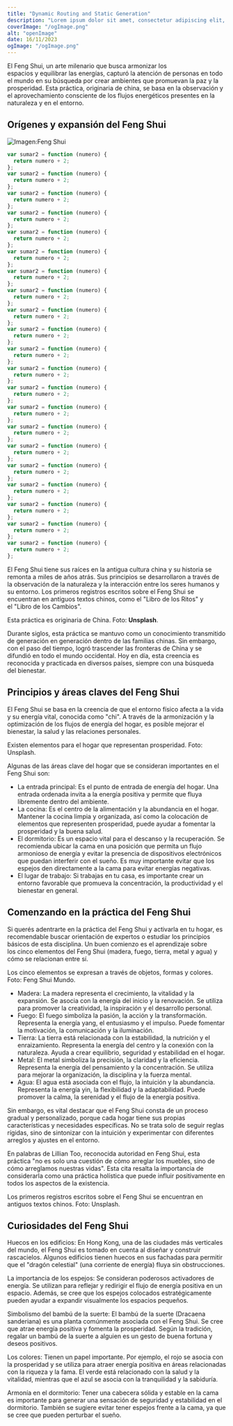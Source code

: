 ```yaml
---
title: "Dynamic Routing and Static Generation"
description: "Lorem ipsum dolor sit amet, consectetur adipiscing elit, sed do eiusmod tempor incididunt ut labore et dolore magna aliqua. Praesent elementum facilisis leo vel fringilla est ullamcorper eget. At imperdiet dui accumsan sit amet nulla facilities morbi tempus."
coverImage: "/ogImage.png"
alt: "openImage"
date: 16/11/2023
ogImage: "/ogImage.png"
---
```


El Feng Shui, un arte milenario que busca armonizar los espacios y equilibrar las energías, capturó la atención de personas en todo el mundo en su búsqueda por crear ambientes que promuevan la paz y la prosperidad. Esta práctica, originaria de china, se basa en la observación y el aprovechamiento consciente de los flujos energéticos presentes en la naturaleza y en el entorno.

## Orígenes y expansión del Feng Shui

![Imagen:Feng Shui](/ogImage.png "Feng Shui")

```js
var sumar2 = function (numero) {
  return numero + 2;
};
var sumar2 = function (numero) {
  return numero + 2;
};
var sumar2 = function (numero) {
  return numero + 2;
};
var sumar2 = function (numero) {
  return numero + 2;
};
var sumar2 = function (numero) {
  return numero + 2;
};
var sumar2 = function (numero) {
  return numero + 2;
};
var sumar2 = function (numero) {
  return numero + 2;
};
var sumar2 = function (numero) {
  return numero + 2;
};
var sumar2 = function (numero) {
  return numero + 2;
};
var sumar2 = function (numero) {
  return numero + 2;
};
var sumar2 = function (numero) {
  return numero + 2;
};
var sumar2 = function (numero) {
  return numero + 2;
};
var sumar2 = function (numero) {
  return numero + 2;
};
var sumar2 = function (numero) {
  return numero + 2;
};
var sumar2 = function (numero) {
  return numero + 2;
};
var sumar2 = function (numero) {
  return numero + 2;
};
var sumar2 = function (numero) {
  return numero + 2;
};
var sumar2 = function (numero) {
  return numero + 2;
};
var sumar2 = function (numero) {
  return numero + 2;
};
var sumar2 = function (numero) {
  return numero + 2;
};
var sumar2 = function (numero) {
  return numero + 2;
};
```

El Feng Shui tiene sus raíces en la antigua cultura china y su historia se remonta a miles de años atrás. Sus principios se desarrollaron a través de la observación de la naturaleza y la interacción entre los seres humanos y su entorno. Los primeros registros escritos sobre el Feng Shui se encuentran en antiguos textos chinos, como el "Libro de los Ritos" y el "Libro de los Cambios".

Esta práctica es originaria de China. Foto: **Unsplash**.

Durante siglos, esta práctica se mantuvo como un conocimiento transmitido de generación en generación dentro de las familias chinas. Sin embargo, con el paso del tiempo, logró trascender las fronteras de China y se difundió en todo el mundo occidental. Hoy en día, esta creencia es reconocida y practicada en diversos países, siempre con una búsqueda del bienestar.

## Principios y áreas claves del Feng Shui

El Feng Shui se basa en la creencia de que el entorno físico afecta a la vida y su energía vital, conocida como "chi". A través de la armonización y la optimización de los flujos de energía del hogar, es posible mejorar el bienestar, la salud y las relaciones personales.

Existen elementos para el hogar que representan prosperidad. Foto: Unsplash.

Algunas de las áreas clave del hogar que se consideran importantes en el Feng Shui son:

- La entrada principal: Es el punto de entrada de energía del hogar. Una entrada ordenada invita a la energía positiva y permite que fluya libremente dentro del ambiente.
- La cocina: Es el centro de la alimentación y la abundancia en el hogar. Mantener la cocina limpia y organizada, así como la colocación de elementos que representen prosperidad, puede ayudar a fomentar la prosperidad y la buena salud.
- El dormitorio: Es un espacio vital para el descanso y la recuperación. Se recomienda ubicar la cama en una posición que permita un flujo armonioso de energía y evitar la presencia de dispositivos electrónicos que puedan interferir con el sueño. Es muy importante evitar que los espejos den directamente a la cama para evitar energías negativas.
- El lugar de trabajo: Si trabajas en tu casa, es importante crear un entorno favorable que promueva la concentración, la productividad y el bienestar en general.

## Comenzando en la práctica del Feng Shui

Si querés adentrarte en la práctica del Feng Shui y activarla en tu hogar, es recomendable buscar orientación de expertos o estudiar los principios básicos de esta disciplina. Un buen comienzo es el aprendizaje sobre los cinco elementos del Feng Shui (madera, fuego, tierra, metal y agua) y cómo se relacionan entre sí.

Los cinco elementos se expresan a través de objetos, formas y colores. Foto: Feng Shui Mundo.

- Madera: La madera representa el crecimiento, la vitalidad y la expansión. Se asocia con la energía del inicio y la renovación. Se utiliza para promover la creatividad, la inspiración y el desarrollo personal.
- Fuego: El fuego simboliza la pasión, la acción y la transformación. Representa la energía yang, el entusiasmo y el impulso. Puede fomentar la motivación, la comunicación y la iluminación.
- Tierra: La tierra está relacionada con la estabilidad, la nutrición y el enraizamiento. Representa la energía del centro y la conexión con la naturaleza. Ayuda a crear equilibrio, seguridad y estabilidad en el hogar.
- Metal: El metal simboliza la precisión, la claridad y la eficiencia. Representa la energía del pensamiento y la concentración. Se utiliza para mejorar la organización, la disciplina y la fuerza mental.
- Agua: El agua está asociada con el flujo, la intuición y la abundancia. Representa la energía yin, la flexibilidad y la adaptabilidad. Puede promover la calma, la serenidad y el flujo de la energía positiva.

Sin embargo, es vital destacar que el Feng Shui consta de un proceso gradual y personalizado, porque cada hogar tiene sus propias características y necesidades específicas. No se trata solo de seguir reglas rígidas, sino de sintonizar con la intuición y experimentar con diferentes arreglos y ajustes en el entorno.

En palabras de Lillian Too, reconocida autoridad en Feng Shui, esta práctica "no es solo una cuestión de cómo arreglar los muebles, sino de cómo arreglamos nuestras vidas". Esta cita resalta la importancia de considerarla como una práctica holística que puede influir positivamente en todos los aspectos de la existencia.

Los primeros registros escritos sobre el Feng Shui se encuentran en antiguos textos chinos. Foto: Unsplash.

## Curiosidades del Feng Shui

Huecos en los edificios: En Hong Kong, una de las ciudades más verticales del mundo, el Feng Shui es tomado en cuenta al diseñar y construir rascacielos. Algunos edificios tienen huecos en sus fachadas para permitir que el "dragón celestial" (una corriente de energía) fluya sin obstrucciones.

La importancia de los espejos: Se consideran poderosos activadores de energía. Se utilizan para reflejar y redirigir el flujo de energía positiva en un espacio. Además, se cree que los espejos colocados estratégicamente pueden ayudar a expandir visualmente los espacios pequeños.

Simbolismo del bambú de la suerte: El bambú de la suerte (Dracaena sanderiana) es una planta comúnmente asociada con el Feng Shui. Se cree que atrae energía positiva y fomenta la prosperidad. Según la tradición, regalar un bambú de la suerte a alguien es un gesto de buena fortuna y deseos positivos.

Los colores: Tienen un papel importante. Por ejemplo, el rojo se asocia con la prosperidad y se utiliza para atraer energía positiva en áreas relacionadas con la riqueza y la fama. El verde está relacionado con la salud y la vitalidad, mientras que el azul se asocia con la tranquilidad y la sabiduría.

Armonía en el dormitorio: Tener una cabecera sólida y estable en la cama es importante para generar una sensación de seguridad y estabilidad en el dormitorio. También se sugiere evitar tener espejos frente a la cama, ya que se cree que pueden perturbar el sueño.
